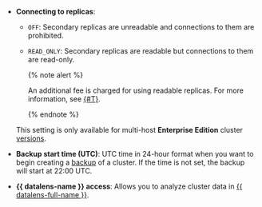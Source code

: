 - **Connecting to replicas**:

    - `OFF`: Secondary replicas are unreadable and connections to them are prohibited.
    - `READ_ONLY`: Secondary replicas are readable but connections to them are read-only.

        {% note alert %}

        An additional fee is charged for using readable replicas. For more information, see [{#T}](../../../managed-sqlserver/pricing.md#license).

        {% endnote %}

    This setting is only available for multi-host **Enterprise Edition** cluster [versions](../../../managed-sqlserver/concepts/index.md).

- **Backup start time (UTC)**: UTC time in 24-hour format when you want to begin creating a [backup](../../../managed-sqlserver/operations/cluster-backups.md) of a cluster. If the time is not set, the backup will start at 22:00 UTC.

- **{{ datalens-name }} access**: Allows you to analyze cluster data in [{{ datalens-full-name }}](../../../datalens/concepts/index.md).


